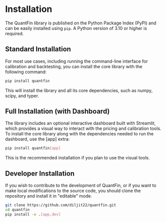 # Installation

The QuantFin library is published on the Python Package Index (PyPI) and can be easily installed using `pip`. A Python version of 3.10 or higher is required.

## Standard Installation

For most use cases, including running the command-line interface for calibration and backtesting, you can install the core library with the following command:

```bash
pip install quantfin
```

This will install the library and all its core dependencies, such as numpy, scipy, and typer.

## Full Installation (with Dashboard)

The library includes an optional interactive dashboard built with Streamlit, which provides a visual way to interact with the pricing and calibration tools. To install the core library along with the dependencies needed to run the dashboard, use the [app] extra:

```bash
pip install quantfin[app]
```

This is the recommended installation if you plan to use the visual tools.

## Developer Installation

If you wish to contribute to the development of QuantFin, or if you want to make local modifications to the source code, you should clone the repository and install it in "editable" mode.

```bash
git clone https://github.com/diljit22/quantfin.git
cd quantfin
pip install -e .[app,dev]
```
